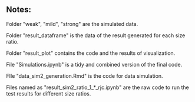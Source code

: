 ## Notes:

Folder "weak", "mild", "strong" are the simulated data.

Folder "result_dataframe" is the data of the result generated for each size ratio.

Folder "result_plot" contains the code and the results of visualization.

File "Simulations.ipynb" is a tidy and combined version of the final code.

FIle "data_sim2_generation.Rmd" is the code for data simulation.

Files named as "result_sim2_ratio_1_*_rjc.ipynb" are the raw code to run the test results for different size ratios.
